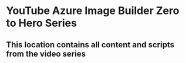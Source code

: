 # YouTube Azure Image Builder Zero to Hero Series
## This location contains all content and scripts from the video series
